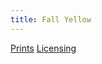 ```yaml
---
title: Fall Yellow
---
```

[Prints](https://pixels.com/featured/fall-yellow-brady-lane.html)
[Licensing](https://licensing.pixels.com/featured/fall-yellow-brady-lane.html)